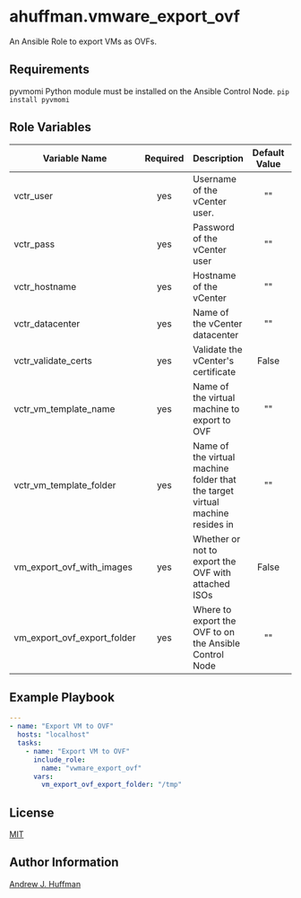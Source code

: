 # ahuffman.vmware_export_ovf

An Ansible Role to export VMs as OVFs.

## Requirements
pyvmomi Python module must be installed on the Ansible Control Node.  `pip install pyvmomi`

## Role Variables

| Variable Name | Required | Description | Default Value | Type |
| --- | :---: | --- | :---: | :---: |
| vctr_user | yes | Username of the vCenter user.| "" | string |
| vctr_pass | yes | Password of the vCenter user | "" | string |
| vctr_hostname | yes | Hostname of the vCenter | "" | string |
| vctr_datacenter | yes | Name of the vCenter datacenter | "" | string |
| vctr_validate_certs | yes | Validate the vCenter's certificate | False | boolean |
| vctr_vm_template_name | yes | Name of the virtual machine to export to OVF | "" | string |
| vctr_vm_template_folder | yes | Name of the virtual machine folder that the target virtual machine resides in | "" | string |
| vm_export_ovf_with_images | yes | Whether or not to export the OVF with attached ISOs | False | boolean |
| vm_export_ovf_export_folder | yes | Where to export the OVF to on the Ansible Control Node | "" | string |

## Example Playbook
```yaml
---
- name: "Export VM to OVF"
  hosts: "localhost"
  tasks:
    - name: "Export VM to OVF"
      include_role:
        name: "vwmare_export_ovf"
      vars:
        vm_export_ovf_export_folder: "/tmp"
```

## License
[MIT](LICENSE)

## Author Information
[Andrew J. Huffman](mailto:ahuffman@redhat.com)
